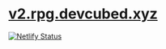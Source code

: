 # [v2.rpg.devcubed.xyz](http://v2.rpg.devcubed.xyz/)
[![Netlify Status](https://api.netlify.com/api/v1/badges/ed4769eb-350f-44ae-a088-7ab8d8a7af75/deploy-status)](https://app.netlify.com/sites/rpg-devcubed/deploys)

